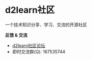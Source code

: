 # d2learn社区

一个技术知识分享、学习、交流的开源社区

**反馈 & 交流**

- [d2learn社区论坛](https://github.com/orgs/d2learn/discussions)
- 即时交流群(Q): 167535744